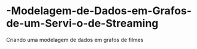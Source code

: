 # -Modelagem-de-Dados-em-Grafos-de-um-Servi-o-de-Streaming
Criando uma modelagem de dados em grafos de filmes
